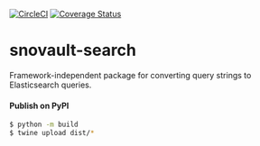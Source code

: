[![CircleCI](https://circleci.com/gh/ENCODE-DCC/snovault-search/tree/dev.svg?style=svg)](https://circleci.com/gh/ENCODE-DCC/snovault-search/tree/dev)
[![Coverage Status](https://coveralls.io/repos/github/ENCODE-DCC/snovault-search/badge.svg?branch=dev)](https://coveralls.io/github/ENCODE-DCC/snovault-search?branch=dev)
# snovault-search
Framework-independent package for converting query strings to Elasticsearch queries.

#### Publish on PyPI
```bash
$ python -m build
$ twine upload dist/*
```
